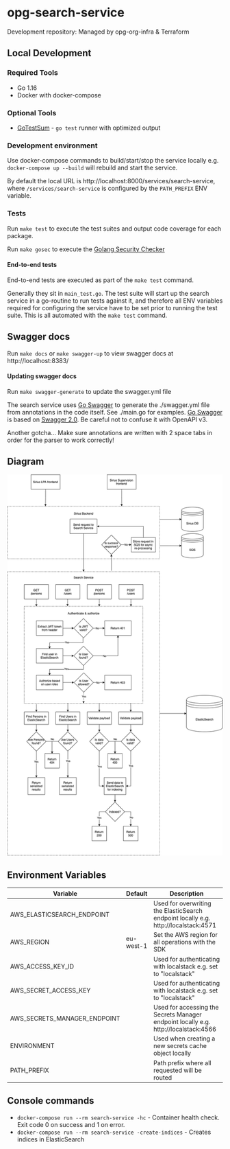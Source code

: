 # opg-search-service
Development repository: Managed by opg-org-infra &amp; Terraform

## Local Development

### Required Tools

- Go 1.16
- Docker with docker-compose

### Optional Tools

- [GoTestSum](https://github.com/gotestyourself/gotestsum) - `go test` runner with optimized output

### Development environment

Use docker-compose commands to build/start/stop the service locally e.g. `docker-compose up --build` will rebuild and start the service.

By default the local URL is http://localhost:8000/services/search-service, where `/services/search-service` is configured by the `PATH_PREFIX` ENV variable.

### Tests

Run `make test` to execute the test suites and output code coverage for each package.

Run `make gosec` to execute the [Golang Security Checker](https://github.com/securego/gosec)

#### End-to-end tests

End-to-end tests are executed as part of the `make test` command.

Generally they sit in `main_test.go`. The test suite will start up the search service in a go-routine to run tests against it, and therefore all ENV variables required for configuring the service have to be set prior to running the test suite. This is all automated with the `make test` command.

## Swagger docs

Run `make docs` or `make swagger-up` to view swagger docs at http://localhost:8383/

#### Updating swagger docs

Run `make swagger-generate` to update the swagger.yml file

The search service uses [Go Swagger](https://goswagger.io/) to generate the ./swagger.yml file from annotations in the code itself. See ./main.go for examples. [Go Swagger](https://goswagger.io/) is based on [Swagger 2.0](https://swagger.io/docs/specification/2-0/basic-structure/). Be careful not to confuse it with OpenAPI v3.

Another gotcha... Make sure annotations are written with 2 space tabs in order for the parser to work correctly!

## Diagram

![Search Service Diagram](search_service_diagram.png)

## Environment Variables

| Variable                      | Default                           |  Description   |
| ----------------------------- | --------------------------------- | -------------- |
| AWS_ELASTICSEARCH_ENDPOINT    |                                   | Used for overwriting the ElasticSearch endpoint locally e.g. http://localstack:4571 |
| AWS_REGION                    | eu-west-1                         | Set the AWS region for all operations with the SDK                                  |
| AWS_ACCESS_KEY_ID             |                                   | Used for authenticating with localstack e.g. set to "localstack"                    |
| AWS_SECRET_ACCESS_KEY         |                                   | Used for authenticating with localstack e.g. set to "localstack"                    |
| AWS_SECRETS_MANAGER_ENDPOINT  |                                   | Used for accessing the Secrets Manager endpoint locally e.g. http://localstack:4566 |
| ENVIRONMENT                   |                                   | Used when creating a new secrets cache object locally                               |
| PATH_PREFIX                   |                                   | Path prefix where all requested will be routed                                      |

## Console commands

- `docker-compose run --rm search-service -hc` - Container health check. Exit code 0 on success and 1 on error.
- `docker-compose run --rm search-service -create-indices` - Creates indices in ElasticSearch
